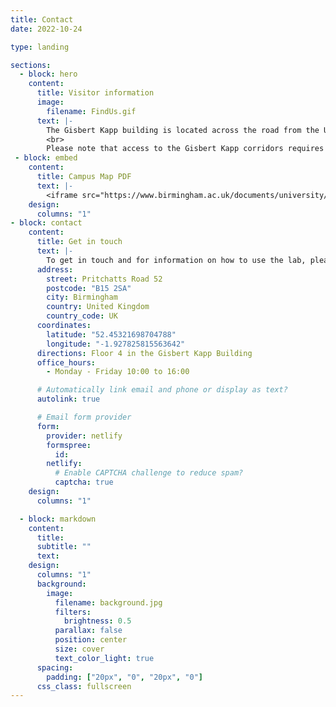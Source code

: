 ```yaml
---
title: Contact
date: 2022-10-24

type: landing

sections:
  - block: hero
    content:
      title: Visitor information
      image:
        filename: FindUs.gif
      text: |-
        The Gisbert Kapp building is located across the road from the University North Gate. Enter the Pritchatts Road 52 building through the parking lot. Looking at the Cafe 52, take the elevators on the left to the 4th floor. Exit the elevator on the left and enter the door leading to the corridor. The lab is at the end of the corridor.
        <br>
        Please note that access to the Gisbert Kapp corridors requires a UoB ID card. If you don't have one, please get in touch with us before you venture to the lab, so that we can meet you when you exit the elevator.
 - block: embed
    content:
      title: Campus Map PDF
      text: |-
        <iframe src="https://www.birmingham.ac.uk/documents/university/edgbaston-campus-map.pdf" width="100%" height="600px"></iframe>
    design:
      columns: "1"
- block: contact
    content:
      title: Get in touch
      text: |-
        To get in touch and for information on how to use the lab, please fill in the form below. You will be given access to the Lab CODA where you will find all details. The lab is located in the Gisbert Kapp building. Entrance is via Pritchatts Road 52. Visitor parking is possible at the nearby multi-storey North East car park.
      address:
        street: Pritchatts Road 52
        postcode: "B15 2SA"
        city: Birmingham
        country: United Kingdom
        country_code: UK
      coordinates:
        latitude: "52.45321698704788"
        longitude: "-1.927825815563642"
      directions: Floor 4 in the Gisbert Kapp Building
      office_hours:
        - Monday - Friday 10:00 to 16:00

      # Automatically link email and phone or display as text?
      autolink: true

      # Email form provider
      form:
        provider: netlify
        formspree:
          id:
        netlify:
          # Enable CAPTCHA challenge to reduce spam?
          captcha: true
    design:
      columns: "1"

  - block: markdown
    content:
      title:
      subtitle: ""
      text:
    design:
      columns: "1"
      background:
        image:
          filename: background.jpg
          filters:
            brightness: 0.5
          parallax: false
          position: center
          size: cover
          text_color_light: true
      spacing:
        padding: ["20px", "0", "20px", "0"]
      css_class: fullscreen
---
```

